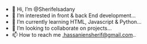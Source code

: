 - 👋 Hi, I’m @Sherifelsadany
- 👀 I’m interested in front & back End development...
- 🌱 I’m currently learning HTML, Javascript & Python...
- 💞️ I’m looking to collaborate on projects...
- 📫 How to reach me .hassaniensherif@gmail.com..

<!---
Sherifelsadany/Sherifelsadany is a ✨ special ✨ repository because its `README.md` (this file) appears on your GitHub profile.
You can click the Preview link to take a look at your changes.
--->
